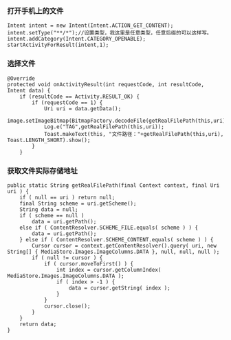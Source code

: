 ### 打开手机上的文件

	Intent intent = new Intent(Intent.ACTION_GET_CONTENT);
	intent.setType("**/*");//设置类型，我这里是任意类型，任意后缀的可以这样写。
	intent.addCategory(Intent.CATEGORY_OPENABLE);
	startActivityForResult(intent,1);

### 选择文件

	@Override
	protected void onActivityResult(int requestCode, int resultCode, Intent data) {
		if (resultCode == Activity.RESULT_OK) {
			if (requestCode == 1) {
				Uri uri = data.getData();
				image.setImageBitmap(BitmapFactory.decodeFile(getRealFilePath(this,uri)));
				Log.e("TAG",getRealFilePath(this,uri));
				Toast.makeText(this, "文件路径："+getRealFilePath(this,uri), Toast.LENGTH_SHORT).show();
			}
		}

### 获取文件实际存储地址

	public static String getRealFilePath(final Context context, final Uri uri ) {
		if ( null == uri ) return null;
		final String scheme = uri.getScheme();
		String data = null;
		if ( scheme == null )
			data = uri.getPath();
		else if ( ContentResolver.SCHEME_FILE.equals( scheme ) ) {
			data = uri.getPath();
		} else if ( ContentResolver.SCHEME_CONTENT.equals( scheme ) ) {
			Cursor cursor = context.getContentResolver().query( uri, new String[] { MediaStore.Images.ImageColumns.DATA }, null, null, null );
			if ( null != cursor ) {
				if ( cursor.moveToFirst() ) {
					int index = cursor.getColumnIndex( MediaStore.Images.ImageColumns.DATA );
					if ( index > -1 ) {
						data = cursor.getString( index );
					}
				}
				cursor.close();
			}
		}
		return data;
	}




